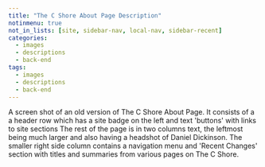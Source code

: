 ```yaml
---
title: "The C Shore About Page Description"
notinmenu: true
not_in_lists: [site, sidebar-nav, local-nav, sidebar-recent]
categories:
  - images
  - descriptions
  - back-end
tags:
  - images
  - descriptions
  - back-end
---
```


A screen shot of an old version of The C Shore About Page.  It consists
of a a header row which has a site badge on the left and text 'buttons'
with links to site sections  The rest of the page is in two columns
text, the leftmost being much larger and also having a headshot of
Daniel Dickinson.  The smaller right side column contains a navigation
menu and 'Recent Changes' section with titles and summaries from various
pages on The C Shore.
